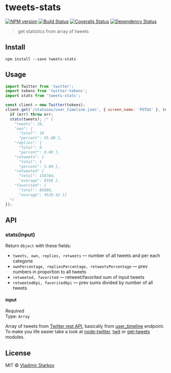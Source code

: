 # tweets-stats

[![NPM version][npm-image]][npm-url]
[![Build Status][travis-image]][travis-url]
[![Coveralls Status][coveralls-image]][coveralls-url]
[![Dependency Status][depstat-image]][depstat-url]

> get statistics from array of tweets

## Install

    npm install --save tweets-stats

## Usage

```js
import Twitter from 'twitter';
import tokens from 'twitter-tokens';
import stats from 'tweets-stats';

const client = new Twitter(tokens);
client.get('/statuses/user_timeline.json', { screen_name: 'POTUS' }, (err, tweets, raw) => {
  if (err) throw err;
  stats(tweets); /* {
    "tweets": 20,
    "own": {
      "total": 19
      "percent": 95.00 },
    "replies": {
      "total": 0
      "percent": 0.00 },
    "retweets": {
      "total": 1
      "percent": 5.00 },
    "retweeted" {
      "total": 158764,
      "average": 8356 },
    "favorited": {
      "total": 85888,
      "average": 4520.42 }}
  */
});
```

## API

### stats(input)

Return `Object` with these fields:

* `tweets, own, replies, retweets` — number of all tweets and per each categorie
* `ownPercentage, repliesPercentage, retweetsPercentage` — prev numbers in proportion to all tweets
* `retweeted, favorited` — retweet/favorited sum of input tweets
* `retweetedKpi, favoritedKpi` — prev sums divided by number of all tweets

#### input

*Required*  
Type: `Array`

Array of tweets from [Twitter rest API][rest], basically from [user_timeline][timeline] endpoint. To make you life easier take a look at [node-twitter][node-twitter], [twit][twit] or [get-tweets][get-tweets] modules.

[rest]: https://dev.twitter.com/rest/public
[timeline]: https://dev.twitter.com/rest/reference/get/statuses/user_timeline
[node-twitter]: https://github.com/desmondmorris/node-twitter/
[twit]: https://github.com/ttezel/twit
[get-tweets]: https://github.com/iamstarkov/get-tweets

## License

MIT © [Vladimir Starkov](https://iamstarkov.com)

[npm-url]: https://npmjs.org/package/tweets-stats
[npm-image]: https://img.shields.io/npm/v/tweets-stats.svg?style=flat-square

[travis-url]: https://travis-ci.org/iamstarkov/tweets-stats
[travis-image]: https://img.shields.io/travis/iamstarkov/tweets-stats.svg?style=flat-square

[coveralls-url]: https://coveralls.io/r/iamstarkov/tweets-stats
[coveralls-image]: https://img.shields.io/coveralls/iamstarkov/tweets-stats.svg?style=flat-square

[depstat-url]: https://david-dm.org/iamstarkov/tweets-stats
[depstat-image]: https://david-dm.org/iamstarkov/tweets-stats.svg?style=flat-square
